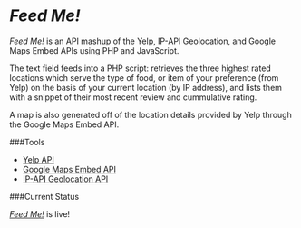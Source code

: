 _Feed Me!_
==========

_Feed Me!_ is an API mashup of the Yelp, IP-API Geolocation, and Google Maps Embed APIs using PHP and JavaScript. 

The text field feeds into a PHP script: retrieves the three highest rated locations which serve the type of food, or item of your preference (from Yelp) on the basis of your current location (by IP address), and lists them with a snippet of their most recent review and cummulative rating.

A map is also generated off of the location details provided by Yelp through the Google Maps Embed API.

###Tools

- [Yelp API](http://www.yelp.com/developers/documentation)
- [Google Maps Embed API](https://developers.google.com/maps/documentation/embed/guide)
- [IP-API Geolocation API](http://ip-api.com/docs/)

###Current Status

[_Feed Me!_](http://feed-me.paultheberge.com) is live!
